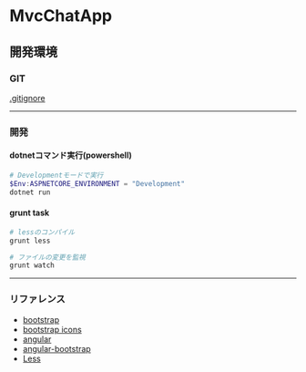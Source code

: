 # MvcChatApp #

## 開発環境 ##
### GIT ###
[.gitignore](https://github.com/github/gitignore/blob/master/VisualStudio.gitignore)

--- 
### 開発
#### dotnetコマンド実行(powershell)
``` powershell
# Developmentモードで実行
$Env:ASPNETCORE_ENVIRONMENT = "Development"
dotnet run
```

#### grunt task
``` powershell
# lessのコンパイル
grunt less

# ファイルの変更を監視
grunt watch
```

---
### リファレンス
- [bootstrap](http://bootstrap3.cyberlab.info/)
- [bootstrap icons](https://www.w3schools.com/icons/bootstrap_icons_glyphicons.asp)
- [angular](http://js.studio-kingdom.com/angularjs/)
- [angular-bootstrap](https://angular-ui.github.io/bootstrap/)
- [Less](http://www.tohoho-web.com/ex/less.html)